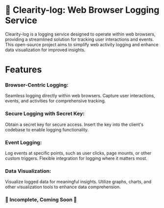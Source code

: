 # 🧨 Clearity-log: Web Browser Logging Service

Clearity-log is a logging service designed to operate within web browsers, providing a streamlined solution for tracking user interactions and events. This open-source project aims to simplify web activity logging and enhance data visualization for improved insights.

# Features

### Browser-Centric Logging:

Seamless logging directly within web browsers.
Capture user interactions, events, and activities for comprehensive tracking.

### Secure Logging with Secret Key:

Obtain a secret key for secure access.
Insert the key into the client's codebase to enable logging functionality.

### Event Logging:

Log events at specific points, such as user clicks, page mounts, or other custom triggers.
Flexible integration for logging where it matters most.

### Data Visualization:

Visualize logged data for meaningful insights.
Utilize graphs, charts, and other visualization tools to enhance data comprehension.

### 🚀 Incomplete, Coming Soon 🚀
